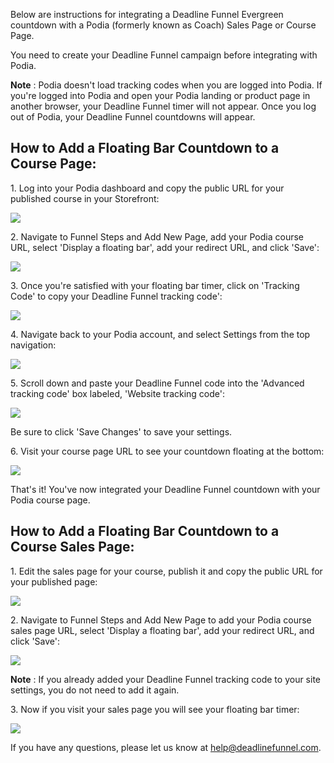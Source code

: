 Below are instructions for integrating a Deadline Funnel Evergreen countdown
with a Podia (formerly known as Coach) Sales Page or Course Page.

You need to create your Deadline Funnel campaign before integrating with
Podia.

**Note** : Podia doesn't load tracking codes when you are logged into Podia.
If you're logged into Podia and open your Podia landing or product page in
another browser, your Deadline Funnel timer will not appear. Once you log out
of Podia, your Deadline Funnel countdowns will appear.

##

## How to Add a Floating Bar Countdown to a Course Page:

1\. Log into your Podia dashboard and copy the public URL for your published course in your Storefront: 

![](https://s3.amazonaws.com/helpscout.net/docs/assets/53974d6ce4b0c76107b109d1/images/5e13681804286364bc938242/file-GBK0aq3MKZ.png)

2\. Navigate to Funnel Steps and Add New Page, add your Podia course URL, select 'Display a floating bar', add your redirect URL, and click 'Save': 

![](https://s3.amazonaws.com/helpscout.net/docs/assets/53974d6ce4b0c76107b109d1/images/5c783c362c7d3a0cb932155e/file-JDPyIgnWsG.png)

3\. Once you're satisfied with your floating bar timer, click on 'Tracking Code' to copy your Deadline Funnel tracking code': 

![](https://s3.amazonaws.com/helpscout.net/docs/assets/53974d6ce4b0c76107b109d1/images/5e136d0604286364bc9382a9/file-UiwBUhmDME.png)

4\. Navigate back to your Podia account, and select Settings from the top navigation: 

![](https://s3.amazonaws.com/helpscout.net/docs/assets/53974d6ce4b0c76107b109d1/images/5e13683504286364bc938246/file-6xjCa41hgG.png)

5\. Scroll down and paste your Deadline Funnel code into the 'Advanced tracking code' box labeled, 'Website tracking code': 

![](https://s3.amazonaws.com/helpscout.net/docs/assets/53974d6ce4b0c76107b109d1/images/5e1368622c7d3a7e9ae5cdbf/file-vhLGviwOwe.png)

Be sure to click 'Save Changes' to save your settings.

6\. Visit your course page URL to see your countdown floating at the bottom: 

![](https://s3.amazonaws.com/helpscout.net/docs/assets/53974d6ce4b0c76107b109d1/images/5e136acd04286364bc938272/file-Dyed9z4UOq.png)

That's it! You've now integrated your Deadline Funnel countdown with your
Podia course page.

## How to Add a Floating Bar Countdown to a Course Sales Page:

1\. Edit the sales page for your course, publish it and copy the public URL for your published page: 

![](https://s3.amazonaws.com/helpscout.net/docs/assets/53974d6ce4b0c76107b109d1/images/5e136afc04286364bc938277/file-19v2unZMFB.png)

2\. Navigate to Funnel Steps and Add New Page to add your Podia course sales page URL, select 'Display a floating bar', add your redirect URL, and click 'Save': 

![](https://s3.amazonaws.com/helpscout.net/docs/assets/53974d6ce4b0c76107b109d1/images/5c783c362c7d3a0cb932155e/file-JDPyIgnWsG.png)

**Note** :  If you already added your Deadline Funnel tracking code to your
site settings, you do not need to add it again.

3\. Now if you visit your sales page you will see your floating bar timer: 

![](https://s3.amazonaws.com/helpscout.net/docs/assets/53974d6ce4b0c76107b109d1/images/5e136b422c7d3a7e9ae5cdfd/file-w8hsTiikmx.png)

If you have any questions, please let us know at
[help@deadlinefunnel.com](mailto:mailto:help@deadlinefunnel.com).

